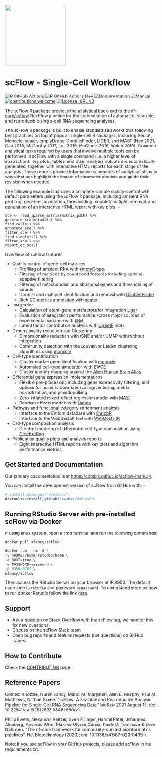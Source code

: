<!-- README.md is generated from README.Rmd. Please edit that file -->

<img src="man/figures/logo.png" width=200 style="align:left;" />

# scFlow - Single-Cell Workflow

<!-- badges: start -->

[![R GitHub
Actions](https://github.com/combiz/scFlow/actions/workflows/r_package.yaml/badge.svg)](https://github.com/combiz/scFlow/actions/workflows/r_package.yaml)
[![R GitHub Actions
Dev](https://github.com/combiz/scFlow/actions/workflows/r_package2.yaml/badge.svg)](https://github.com/combiz/scFlow/actions/workflows/r_package2.yaml)
[![Documentation](https://img.shields.io/badge/docs-passing-brightgreen.svg?style=flat)](https://combiz.github.io/scFlow/)
[![Manual](https://img.shields.io/badge/manual-passing-brightgreen.svg?style=flat)](https://combiz.github.io/scflow-manual/)
[![contributions
welcome](https://img.shields.io/badge/contributions-welcome-brightgreen.svg?style=flat)](https://github.com/combiz/scFlow/issues)
[![License: GPL
v3](https://img.shields.io/badge/License-GPLv3-green.svg)](https://www.gnu.org/licenses/gpl-3.0)
<!-- badges: end -->

The scFlow R package provides the analytical back-end to the
[nf-core/scflow](https://nf-co.re/scflow) Nextflow pipeline for the
orchestration of automated, scalable, and reproducible single-cell RNA
sequencing analyses.

The scFlow R package is built to enable standardized workflows following
best practices on top of popular single-cell R packages, including
Seurat, Monocle, scater, emptyDrops, DoubletFinder, LIGER, and MAST (Hao
2021, Cao 2019, McCarthy 2017, Lun 2019, McGinnis 2019, Welch 2019).
Common analytical tasks required by users that involve multiple tools
can be performed in scFlow with a single command (i.e. a higher level of
abstraction). Key plots, tables, and other analysis outputs are
automatically generated, together with interactive HTML reports for each
stage of the analysis. These reports provide informative summaries of
analytical steps in ways that can highlight the impact of parameter
choices and guide their revision when needed.

The following example illustrates a complete sample quality-control with
default parameters using the scFlow R package, including ambient RNA
profiling, gene/cell annotation, thresholding, doublet/multiplet
removal, and generation of an interactive HTML report with key plots: -

    sce <- read_sparse_matrix(matrix_path) %>%
    generate_sce(metadata) %>%
    find_cells() %>%
    annotate_sce() %>%
    filter_sce() %>%
    find_singlets() %>%
    filter_sce() %>%
    report_qc_sce()

Overview of scFlow features

-   Quality control of gene-cell matrices
    -   Profiling of ambient RNA with
        [emptyDrops](https://github.com/MarioniLab/DropletUtils)
    -   Filtering of matrices by counts and features including optional
        adaptive filtering
    -   Filtering of mitochondrial and ribosomal genes and thresholding
        of counts
    -   Doublet and multiplet identification and removal with
        [DoubletFinder](https://github.com/chris-mcginnis-ucsf/DoubletFinder)
    -   Rich QC metrics annotation with
        [scater](https://github.com/davismcc/scater)
-   Integration
    -   Calculation of latent-gene metafactors for integration
        [Liger](https://github.com/MacoskoLab/rliger)
    -   Evaluation of integration performance across major sources of
        experimental variance with
        [kBet](https://github.com/theislab/kBET)
    -   Latent factor contribution analysis with
        [UpSetR](https://github.com/hms-dbmi/UpSetR/) plots
-   Dimensionality reduction and Clustering
    -   Dimensionality reduction with tSNE and/or UMAP with/without
        integration
    -   Community detection with the Louvain or Leiden clustering
        algorithms using
        [monocle](https://github.com/cole-trapnell-lab/monocle-release)
-   Cell-type identification
    -   Cluster marker gene identification with
        [monocle](https://github.com/cole-trapnell-lab/monocle-release)
    -   Automated cell-type annotation with
        [EWCE](https://github.com/NathanSkene/EWCE)
    -   Cluster identity mapping against the [Allen Human Brain
        Atlas](https://www.brain-map.org)
-   Differential gene expression implementations
    -   Flexible pre-processing including gene expressivity filtering,
        and options for numeric covariate scaling/centering, matrix
        normalization, and pseudobulking
    -   Zero-inflated mixed-effect regression model with
        [MAST](https://github.com/RGLab/MAST)
    -   Random effects models with
        [Limma](https://github.com/cran/limma)
-   Pathway and functional category enrichment analysis
    -   Interface to the Enrichr database with
        [EnrichR](https://github.com/cran/enrichR)
    -   Interface to the WebGestalt tool with
        [WebGestaltR](http://www.webgestalt.org/)
-   Cell-type composition analysis
    -   Dirichlet modeling of differential cell-type composition using
        [DirichletReg](https://cran.r-project.org/web/packages/DirichletReg/index.html)
-   Publication quality plots and analysis reports
    -   Eight interactive HTML reports with key plots and algorithm
        performance metrics

## Get Started and Documentation

Our primary documentation is at
<https://combiz.github.io/scflow-manual/>.

You can install the development version of scFlow from GitHub with: -

``` r
# install.packages("devtools")
devtools::install_github("combiz/scFlow")
```

## Running RStudio Server with pre-installed scFlow via Docker

If using linux system, open a cmd terminal and run the following
commands:

``` r
docker pull nfancy/scflow

docker run --rm -d \
-v $HOME:/home/rstudio/home \
-e ROOT=true \
-e PASSWORD=password \
-p 8950:8787 \
nfancy/scflow
```

Then access the RStudio Server on your browser at IP:8950. The default
username is `rstudio` and password is `password`. To understand more on
how to run docker Rstudio follow the link
[here](https://davetang.org/muse/2021/04/24/running-rstudio-server-with-docker/).

## Support

-   Ask a question on Stack Overflow with the scFlow tag, we monitor
    this for new questions.
-   Discuss on the scFlow Slack team.
-   Open bug reports and feature requests (not questions) on GitHub
    issues.

## How to Contribute

Check the
[CONTRIBUTING](https://github.com/scFlow/blob/master/CONTRIBUTING.md)
page.

## Reference Papers

Combiz Khozoie, Nurun Fancy, Mahdi M. Marjaneh, Alan E. Murphy, Paul M.
Matthews, Nathan Skene. “scFlow: A Scalable and Reproducible Analysis
Pipeline for Single-Cell RNA Sequencing Data.” bioRxiv 2021 August 19.
doi: 10.22541/au.162912533.38489960/v1.

Philip Ewels, Alexander Peltzer, Sven Fillinger, Harshil Patel, Johannes
Alneberg, Andreas Wilm, Maxime Ulysse Garcia, Paolo Di Tommaso & Sven
Nahnsen. “The nf-core framework for community-curated bioinformatics
pipelines”. Nat Biotechnology (2020); doi: 10.1038/s41587-020-0439-x

Note: If you use scFlow in your GitHub projects, please add scFlow in
the requirements.txt.
